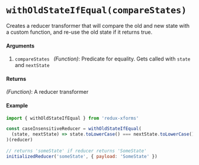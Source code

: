 # `withOldStateIfEqual(compareStates)`

Creates a reducer transformer that will compare the old and new state with
a custom function, and re-use the old state if it returns true.

#### Arguments

1. `compareStates ` *(Function)*: Predicate for equality. Gets called with `state` and `nextState`

#### Returns

*(Function)*: A reducer transformer

#### Example

```javascript
import { withOldStateIfEqual } from 'redux-xforms'

const caseInsensitiveReducer = withOldStateIfEqual(
  (state, nextState) => state.toLowerCase() === nextState.toLowerCase()
)(reducer)
                                                                        
// returns 'someState' if reducer returns 'SomeState'
initializedReducer('someState', { payload: 'SomeState' })
```
